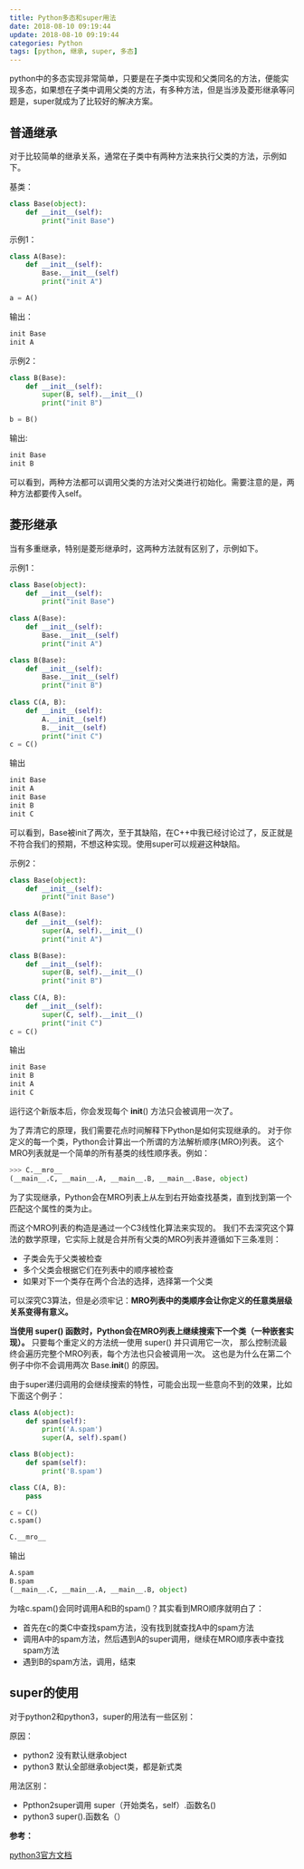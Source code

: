 ```yaml
---
title: Python多态和super用法
date: 2018-08-10 09:19:44
update: 2018-08-10 09:19:44
categories: Python
tags: [python, 继承, super, 多态]
---
```


python中的多态实现非常简单，只要是在子类中实现和父类同名的方法，便能实现多态，如果想在子类中调用父类的方法，有多种方法，但是当涉及菱形继承等问题是，super就成为了比较好的解决方案。

<!--more-->

## 普通继承

对于比较简单的继承关系，通常在子类中有两种方法来执行父类的方法，示例如下。

基类：
```python
class Base(object):
    def __init__(self):
        print("init Base")
```

示例1：
```python
class A(Base):
    def __init__(self):
        Base.__init__(self)
        print("init A")

a = A()
```

输出：
```python
init Base
init A
```

示例2：
```python
class B(Base):
    def __init__(self):
        super(B, self).__init__()
        print("init B")

b = B()
```

输出:
```python
init Base
init B
```

可以看到，两种方法都可以调用父类的方法对父类进行初始化。需要注意的是，两种方法都要传入self。

## 菱形继承

当有多重继承，特别是菱形继承时，这两种方法就有区别了，示例如下。

示例1：
```python
class Base(object):
    def __init__(self):
        print("init Base")
        
class A(Base):
    def __init__(self):
        Base.__init__(self)
        print("init A")

class B(Base):
    def __init__(self):
        Base.__init__(self)
        print("init B")
        
class C(A, B):
    def __init__(self):
        A.__init__(self)
        B.__init__(self)
        print("init C")
c = C()
```

输出
```python
init Base
init A
init Base
init B
init C
```

可以看到，Base被init了两次，至于其缺陷，在C++中我已经讨论过了，反正就是不符合我们的预期，不想这种实现。使用super可以规避这种缺陷。

示例2：
```python
class Base(object):
    def __init__(self):
        print("init Base")
        
class A(Base):
    def __init__(self):
        super(A, self).__init__()
        print("init A")

class B(Base):
    def __init__(self):
        super(B, self).__init__()
        print("init B")
        
class C(A, B):
    def __init__(self):
        super(C, self).__init__()
        print("init C")
c = C()
```

输出
```python
init Base
init B
init A
init C
```

运行这个新版本后，你会发现每个 __init__() 方法只会被调用一次了。

为了弄清它的原理，我们需要花点时间解释下Python是如何实现继承的。 对于你定义的每一个类，Python会计算出一个所谓的方法解析顺序(MRO)列表。 这个MRO列表就是一个简单的所有基类的线性顺序表。例如：
```python
>>> C.__mro__
(__main__.C, __main__.A, __main__.B, __main__.Base, object)
```
为了实现继承，Python会在MRO列表上从左到右开始查找基类，直到找到第一个匹配这个属性的类为止。

而这个MRO列表的构造是通过一个C3线性化算法来实现的。 我们不去深究这个算法的数学原理，它实际上就是合并所有父类的MRO列表并遵循如下三条准则：

* 子类会先于父类被检查
* 多个父类会根据它们在列表中的顺序被检查
* 如果对下一个类存在两个合法的选择，选择第一个父类

可以深究C3算法，但是必须牢记：**MRO列表中的类顺序会让你定义的任意类层级关系变得有意义。**

**当使用 super() 函数时，Python会在MRO列表上继续搜索下一个类（一种嵌套实现）。** 只要每个重定义的方法统一使用 super() 并只调用它一次， 那么控制流最终会遍历完整个MRO列表，每个方法也只会被调用一次。 这也是为什么在第二个例子中你不会调用两次 Base.__init__() 的原因。

由于super递归调用的会继续搜索的特性，可能会出现一些意向不到的效果，比如下面这个例子：
```python
class A(object):
    def spam(self):
        print('A.spam')
        super(A, self).spam()

class B(object):
    def spam(self):
        print('B.spam')

class C(A, B):
    pass

c = C()
c.spam()

C.__mro__
```

输出
```python
A.spam
B.spam
(__main__.C, __main__.A, __main__.B, object)
```

为啥c.spam()会同时调用A和B的spam()？其实看到MRO顺序就明白了：

* 首先在c的类C中查找spam方法，没有找到就查找A中的spam方法
* 调用A中的spam方法，然后遇到A的super调用，继续在MRO顺序表中查找spam方法
* 遇到B的spam方法，调用，结束

## super的使用

对于python2和python3，super的用法有一些区别：

原因：

* python2 没有默认继承object
* python3 默认全部继承object类，都是新式类

用法区别：

* Ppthon2super调用 super（开始类名，self）.函数名()
* python3  super().函数名（）

**参考：**

[python3官方文档](http://python3-cookbook.readthedocs.io/zh_CN/latest/c08/p07_calling_method_on_parent_class.html)

